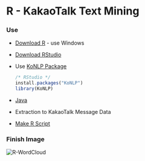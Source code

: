 # R - KakaoTalk Text Mining


### Use
* [Download R](https://cran.r-project.org/bin/windows/base/) - use Windows
* [Download RStudio](https://www.rstudio.com/)
* Use [KoNLP Package](https://github.com/haven-jeon/KoNLP)

  ```javascript
  /* RStudio */
  install.packages("KoNLP")
  library(KoNLP)
  ```

* [Java](https://www.java.com/ko/)

* Extraction to KakaoTalk Message Data

* [Make R Script](https://github.com/Sangmoo/R_DataMining_KakaoTalk/blob/master/R/wordcount_kakao_20170103.R)


### Finish Image

![R-WordCloud](https://i.imgur.com/rmgHbEE.png)
